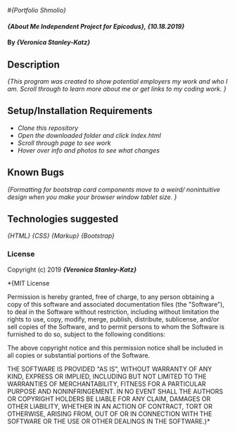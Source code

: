 #_{Portfolio Shmolio}_

#### _{About Me Independent Project for Epicodus}, {10.18.2019}_

#### By _**{Veronica Stanley-Katz}**_

## Description

_{This program was created to show potential employers my work and who I am. Scroll through to learn more about me or get links to my coding work. }_

## Setup/Installation Requirements

* _Clone this repository_
* _Open the downloaded folder and click Index.html_
* _Scroll through page to see work_
* _Hover over info and photos to see what changes_

## Known Bugs
_{Formatting for bootstrap card components move to a weird/ nonintuitive design when you make your browser window tablet size. }_

## Technologies suggested
_{HTML}_
_{CSS}_
_{Markup}_
_{Bootstrap}_

### License

Copyright (c) 2019 **_{Veronica Stanley-Katz}_**

*{MIT License

Permission is hereby granted, free of charge, to any person obtaining a copy
of this software and associated documentation files (the "Software"), to deal
in the Software without restriction, including without limitation the rights
to use, copy, modify, merge, publish, distribute, sublicense, and/or sell
copies of the Software, and to permit persons to whom the Software is
furnished to do so, subject to the following conditions:

The above copyright notice and this permission notice shall be included in all
copies or substantial portions of the Software.

THE SOFTWARE IS PROVIDED "AS IS", WITHOUT WARRANTY OF ANY KIND, EXPRESS OR
IMPLIED, INCLUDING BUT NOT LIMITED TO THE WARRANTIES OF MERCHANTABILITY,
FITNESS FOR A PARTICULAR PURPOSE AND NONINFRINGEMENT. IN NO EVENT SHALL THE
AUTHORS OR COPYRIGHT HOLDERS BE LIABLE FOR ANY CLAIM, DAMAGES OR OTHER
LIABILITY, WHETHER IN AN ACTION OF CONTRACT, TORT OR OTHERWISE, ARISING FROM,
OUT OF OR IN CONNECTION WITH THE SOFTWARE OR THE USE OR OTHER DEALINGS IN THE
SOFTWARE.}*
